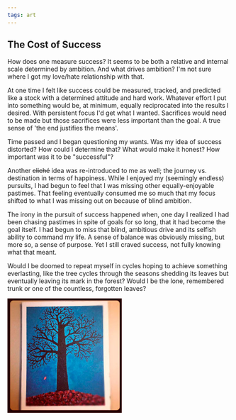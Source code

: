 ```yaml
---
tags: art
---
```


<article>
<h1>The Cost of Success</h1>
<section>
<p>How does one measure success? It seems to be both a relative and internal scale determined by ambition. And what drives ambition? I'm not sure where I got my love/hate relationship with that.</p>
<p>At one time I felt like success could be measured, tracked, and predicted like a stock with a determined attitude and hard work. Whatever effort I put into something would be, at minimum, equally reciprocated into the results I desired. With persistent focus I'd get what I wanted. Sacrifices would need to be made but those sacrifices were less important than the goal. A true sense of 'the end justifies the means'.</p>
<p>Time passed and I began questioning my wants. Was my idea of success distorted? How could I determine that? What would make it honest? How important was it to be "successful"?</p>
<p>Another <del>cliché</del> idea was re-introduced to me as well; the journey vs. destination in terms of happiness. While I enjoyed my (seemingly endless) pursuits, I had begun to feel that I was missing other equally-enjoyable pastimes. That feeling eventually consumed me so much that my focus shifted to what I was missing out on because of blind ambition.</p>
<p>The irony in the pursuit of success happened when, one day I realized I had been chasing pastimes in spite of goals for so long, that it had become the goal itself. I had begun to miss that blind, ambitious drive and its selfish ability to command my life. A sense of balance was obviously missing, but more so, a sense of purpose. Yet I still craved success, not fully knowing what that meant.</p>
<p>Would I be doomed to repeat myself in cycles hoping to achieve something everlasting, like the tree cycles through the seasons shedding its leaves but eventually leaving its mark in the forest? Would I be the lone, remembered trunk or one of the countless, forgotten leaves?</p>
</section>
<aside><a href="images/CostOfSuccess.jpg" class="fancybox" title="The Cost of Success"><img src="images/CostOfSuccess-thumb.jpg" width="258" height="258"></a></aside>
</article>
<div class="clear"></div>
